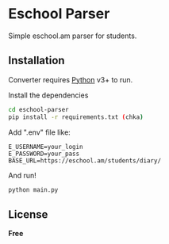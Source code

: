 # Eschool Parser

Simple eschool.am parser for students.

## Installation

Converter requires [Python](https://www.python.org/) v3+ to run.

Install the dependencies

```sh
cd eschool-parser
pip install -r requirements.txt (chka)
```

Add ".env" file like:

```
E_USERNAME=your_login
E_PASSWORD=your_pass
BASE_URL=https://eschool.am/students/diary/
```

And run!

```sh
python main.py
```

## License

**Free**
